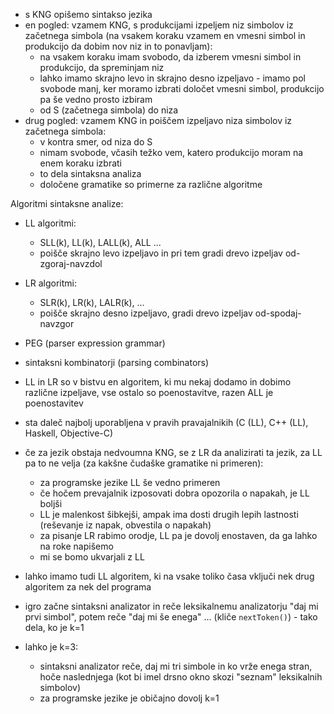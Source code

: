 - s KNG opišemo sintakso jezika
- en pogled: vzamem KNG, s produkcijami izpeljem niz simbolov iz začetnega simbola  (na vsakem koraku vzamem en vmesni simbol in produkcijo da dobim nov niz in to ponavljam):
	- na vsakem koraku imam svobodo, da izberem vmesni simbol in produkcijo, da spreminjam niz
	- lahko imamo skrajno levo in skrajno desno izpeljavo - imamo pol svobode manj, ker moramo izbrati določet vmesni simbol, produkcijo pa še vedno prosto izbiram
	- od S (začetnega simbola) do niza
- drug pogled: vzamem KNG in poiščem izpeljavo niza simbolov iz začetnega simbola:
	- v kontra smer, od niza do S
	- nimam svobode, včasih težko vem, katero produkcijo moram na enem koraku izbrati
	- to dela sintaksna analiza
	- določene gramatike so primerne za različne algoritme

Algoritmi sintaksne analize:
- LL algoritmi:
	- SLL(k), LL(k), LALL(k), ALL ...
	- poišče skrajno levo izpeljavo in pri tem gradi drevo izpeljav od-zgoraj-navzdol
- LR algoritmi:
	- SLR(k), LR(k), LALR(k), ...
	- poišče skrajno desno izpeljavo, gradi drevo izpeljav od-spodaj-navzgor
- PEG (parser expression grammar)
- sintaksni kombinatorji (parsing combinators)

- LL in LR so v bistvu en algoritem, ki mu nekaj dodamo in dobimo različne izpeljave, vse ostalo so poenostavitve, razen ALL je poenostavitev
- sta daleč najbolj uporabljena v pravih pravajalnikih (C (LL), C++ (LL), Haskell, Objective-C)
- če za jezik obstaja nedvoumna KNG, se z LR da analizirati ta jezik, za LL pa to ne velja (za kakšne čudaške gramatike ni primeren):
	- za programske jezike LL še vedno primeren
	- če hočem prevajalnik izposovati dobra opozorila o napakah, je LL boljši
	- LL je malenkost šibkejši, ampak ima dosti drugih lepih lastnosti (reševanje iz napak, obvestila o napakah)
	- za pisanje LR rabimo orodje, LL pa je dovolj enostaven, da ga lahko na roke napišemo
	- mi se bomo ukvarjali z LL

- lahko imamo tudi LL algoritem, ki na vsake toliko časa vključi nek drug algoritem za nek del  programa

- igro začne sintaksni analizator in reče leksikalnemu analizatorju "daj mi prvi simbol", potem reče "daj mi še enega" ... (kliče `nextToken()`) - tako dela, ko je k=1
- lahko je k=3:
	- sintaksni analizator reče, daj mi tri simbole in ko vrže enega stran, hoče naslednjega (kot bi imel drsno okno skozi "seznam" leksikalnih simbolov)
	- za programske jezike je običajno dovolj k=1